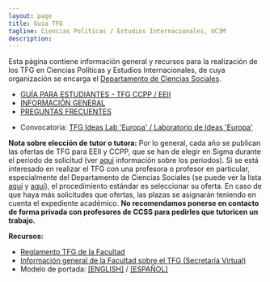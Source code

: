 ```yaml
---
layout: page
title: Guia TFG
tagline: Ciencias Políticas / Estudios Internacionales, UC3M
description:
---
```


Esta página contiene información general y recursos para la realización de los TFG en Ciencias Políticas y Estudios Internacionales, de cuya organización se encarga el [Departamento de Ciencias Sociales](https://www.uc3m.es/departamento-ciencias-sociales/inicio).

- [GUÍA PARA ESTUDIANTES - TFG CCPP / EEII](./files/slides/guia_estudiantes_TFG.pdf)
- [INFORMACIÓN GENERAL](./files/slides/slides_TFG.pdf)
- [PREGUNTAS FRECUENTES](./FAQ.html)
<!-- - [FECHAS CLAVE 2024-2025](./fechas.html) -->
- Convocatoria: [TFG Ideas Lab 'Europa' / Laboratorio de Ideas 'Europa'](files/ideas_lab_europa.pdf)
<!-- - [SOLICITUD DEFENSA ONLINE (llamamiento junio 2023)](./defensa_online.html) -->

**Nota sobre elección de tutor o tutora:** Por lo general, cada año se publican las ofertas de TFG para EEII y CCPP, que se han de elegir en Sigma durante el periodo de solicitud (ver [aquí](https://www.uc3m.es/ss/Satellite/SecretariaVirtual/es/TextoDosColumnas/1371241563580/Trabajo_de_Fin_de_Grad) información sobre los periodos). Si se está interesado en realizar el TFG con una profesora o profesor en particular, especialmente del Departamento de Ciencias Sociales (se puede ver la lista [aquí](https://www.uc3m.es/departamento-ciencias-sociales/personal-tiempo-completo) y [aquí](https://www.uc3m.es/ss/Satellite/DeptCienciasSociales/es/ListadoPersonalDept/1371309113805/Profesorado_asociado)), el procedimiento estándar es seleccionar su oferta. En caso de que haya más solicitudes que ofertas, las plazas se asignarán teniendo en cuenta el expediente académico. **No recomendamos ponerse en contacto de forma privada con profesores de CCSS para pedirles que tutoricen un trabajo.**

**Recursos:**

- [Reglamento TFG de la Facultad](./files/Reglamento_TFG_Sept_2020_FCSJ.pdf)
- [Información general de la Facultad sobre el TFG (Secretaría Virtual)](https://www.uc3m.es/ss/Satellite/SecretariaVirtual/es/TextoDosColumnas/1371241563580/Trabajo_de_Fin_de_Grad)
- Modelo de portada: [[ENGLISH]](files/modelo_portada_ENG.doc) / [[ESPAÑOL]](files/modelo_portada_ESP.doc)
